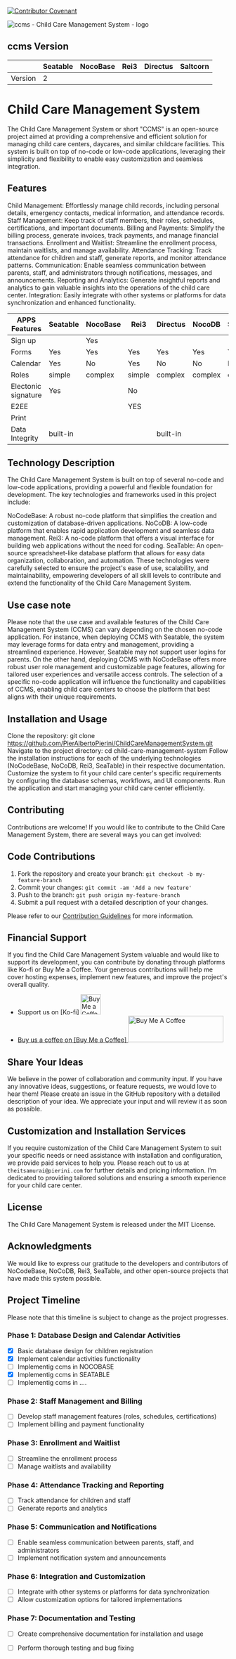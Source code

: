 [![Contributor Covenant](https://img.shields.io/badge/Contributor%20Covenant-2.1-4baaaa.svg)](code_of_conduct.md)


![ccms - Child Care Management System - logo](ccms-logo.svg)

## ccms Version
|          | **Seatable** | **NocoBase** | **Rei3** | **Directus** | **Saltcorn** |
| -------- | ------------ | ------------ | -------- | ------------ | ------------ |
| Version  |     2        |              |          |              |              |


# Child Care Management System

The Child Care Management System or short "CCMS" is an open-source project aimed at providing a comprehensive and efficient solution for managing child care centers, daycares, and similar childcare facilities. This system is built on top of no-code or low-code applications, leveraging their simplicity and flexibility to enable easy customization and seamless integration.

## Features

Child Management: Effortlessly manage child records, including personal details, emergency contacts, medical information, and attendance records.
Staff Management: Keep track of staff members, their roles, schedules, certifications, and important documents.
Billing and Payments: Simplify the billing process, generate invoices, track payments, and manage financial transactions.
Enrollment and Waitlist: Streamline the enrollment process, maintain waitlists, and manage availability.
Attendance Tracking: Track attendance for children and staff, generate reports, and monitor attendance patterns.
Communication: Enable seamless communication between parents, staff, and administrators through notifications, messages, and announcements.
Reporting and Analytics: Generate insightful reports and analytics to gain valuable insights into the operations of the child care center.
Integration: Easily integrate with other systems or platforms for data synchronization and enhanced functionality.


| APPS Features          | **Seatable** | **NocoBase** | **Rei3** | **Directus** |  **NocoDB**  |  **Saltcorn**  |
| ---                    |     ---      |     ---      |    ---   |      ---     |      ---     |      ---       |
| Sign up                |              |     Yes      |          |              |              |                |
| Forms                  |     Yes      |     Yes      |    Yes   |      Yes     |      Yes     |      Yes       |
| Calendar               |     Yes      |     No       |    Yes   |      No      |      No      |      No        |
| Roles                  | simple       | complex      | simple   | complex      | complex      | complex        |
| Electonic signature    |     Yes      |              |    No    |              |              |                |
| E2EE                   |              |              |    YES   |              |              |                |
| Print                  |              |              |          |              |              |                |
| Data Integrity         |   built-in   |              |          |   built-in   |              |                |

## Technology Description

The Child Care Management System is built on top of several no-code and low-code applications, providing a powerful and flexible foundation for development. The key technologies and frameworks used in this project include:

NoCodeBase: A robust no-code platform that simplifies the creation and customization of database-driven applications.
NoCoDB: A low-code platform that enables rapid application development and seamless data management.
Rei3: A no-code platform that offers a visual interface for building web applications without the need for coding.
SeaTable: An open-source spreadsheet-like database platform that allows for easy data organization, collaboration, and automation.
These technologies were carefully selected to ensure the project's ease of use, scalability, and maintainability, empowering developers of all skill levels to contribute and extend the functionality of the Child Care Management System.

## Use case note

Please note that the use case and available features of the Child Care Management System (CCMS) can vary depending on the chosen no-code application. For instance, when deploying CCMS with Seatable, the system may leverage forms for data entry and management, providing a streamlined experience. However, Seatable may not support user logins for parents. On the other hand, deploying CCMS with NoCodeBase offers more robust user role management and customizable page features, allowing for tailored user experiences and versatile access controls. The selection of a specific no-code application will influence the functionality and capabilities of CCMS, enabling child care centers to choose the platform that best aligns with their unique requirements.

## Installation and Usage

Clone the repository: git clone https://github.com/PierAlbertoPierini/ChildCareManagementSystem.git
Navigate to the project directory: cd child-care-management-system
Follow the installation instructions for each of the underlying technologies (NoCodeBase, NoCoDB, Rei3, SeaTable) in their respective documentation.
Customize the system to fit your child care center's specific requirements by configuring the database schemas, workflows, and UI components.
Run the application and start managing your child care center efficiently.

## Contributing

Contributions are welcome! If you would like to contribute to the Child Care Management System, there are several ways you can get involved:

## Code Contributions

1. Fork the repository and create your branch: `git checkout -b my-feature-branch`
2. Commit your changes: `git commit -am 'Add a new feature'`
3. Push to the branch: `git push origin my-feature-branch`
4. Submit a pull request with a detailed description of your changes.

Please refer to our [Contribution Guidelines](CONTRIBUTING.md) for more information.

## Financial Support

If you find the Child Care Management System valuable and would like to support its development, you can contribute by donating through platforms like Ko-fi or Buy Me a Coffee. Your generous contributions will help me cover hosting expenses, implement new features, and improve the project's overall quality.

- Support us on [Ko-fi] <a href='https://ko-fi.com/pieralberto' target='_blank'><img height='35' style='border:0px;height:46px;' src='https://az743702.vo.msecnd.net/cdn/kofi3.png?v=0' border='0' alt='Buy Me a Coffee at ko-fi.com' />
- Buy us a coffee on [Buy Me a Coffee] <a href="https://www.buymeacoffee.com/pieralberto" target="_blank"><img src="https://cdn.buymeacoffee.com/buttons/v2/default-yellow.png" alt="Buy Me A Coffee" style="height: 60px !important;width: 217px !important;" ></a>

## Share Your Ideas

We believe in the power of collaboration and community input. If you have any innovative ideas, suggestions, or feature requests, we would love to hear them! Please create an issue in the GitHub repository with a detailed description of your idea. We appreciate your input and will review it as soon as possible.

## Customization and Installation Services

If you require customization of the Child Care Management System to suit your specific needs or need assistance with installation and configuration, we provide paid services to help you. Please reach out to us at `theitsamurai@pierini.com` for further details and pricing information. I'm dedicated to providing tailored solutions and ensuring a smooth experience for your child care center.

## License
The Child Care Management System is released under the MIT License.

## Acknowledgments
We would like to express our gratitude to the developers and contributors of NoCodeBase, NoCoDB, Rei3, SeaTable, and other open-source projects that have made this system possible.

## Project Timeline

Please note that this timeline is subject to change as the project progresses. 

### Phase 1: Database Design and Calendar Activities
- [x] Basic database design for children registration
- [x] Implement calendar activities functionality
- [ ] Implementig ccms in NOCOBASE
- [x] Implementig ccms in SEATABLE 
- [ ] Implementig ccms in ....
### Phase 2: Staff Management and Billing
- [ ] Develop staff management features (roles, schedules, certifications)
- [ ] Implement billing and payment functionality

### Phase 3: Enrollment and Waitlist
- [ ] Streamline the enrollment process
- [ ] Manage waitlists and availability

### Phase 4: Attendance Tracking and Reporting
- [ ] Track attendance for children and staff
- [ ] Generate reports and analytics

### Phase 5: Communication and Notifications
- [ ] Enable seamless communication between parents, staff, and administrators
- [ ] Implement notification system and announcements

### Phase 6: Integration and Customization
- [ ] Integrate with other systems or platforms for data synchronization
- [ ] Allow customization options for tailored implementations

### Phase 7: Documentation and Testing
- [ ] Create comprehensive documentation for installation and usage
- [ ] Perform thorough testing and bug fixing

